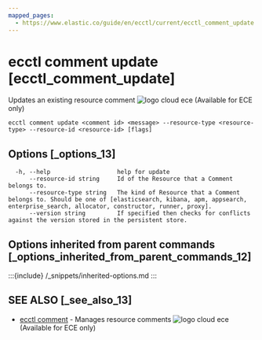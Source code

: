 ```yaml
---
mapped_pages:
  - https://www.elastic.co/guide/en/ecctl/current/ecctl_comment_update.html
---
```


# ecctl comment update [ecctl_comment_update]

Updates an existing resource comment ![logo cloud ece](https://doc-icons.s3.us-east-2.amazonaws.com/logo_cloud_ece.svg "Supported on {{ece}}") (Available for ECE only)

```
ecctl comment update <comment id> <message> --resource-type <resource-type> --resource-id <resource-id> [flags]
```


## Options [_options_13]

```
  -h, --help                   help for update
      --resource-id string     Id of the Resource that a Comment belongs to.
      --resource-type string   The kind of Resource that a Comment belongs to. Should be one of [elasticsearch, kibana, apm, appsearch, enterprise_search, allocator, constructor, runner, proxy].
      --version string         If specified then checks for conflicts against the version stored in the persistent store.
```


## Options inherited from parent commands [_options_inherited_from_parent_commands_12]

:::{include} /_snippets/inherited-options.md
:::


## SEE ALSO [_see_also_13]

* [ecctl comment](/reference/ecctl_comment.md)	 - Manages resource comments ![logo cloud ece](https://doc-icons.s3.us-east-2.amazonaws.com/logo_cloud_ece.svg "Supported on {{ece}}") (Available for ECE only)

